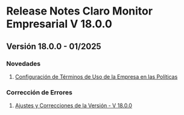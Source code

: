 # Release Notes Claro Monitor Empresarial V 18.0.0

## **Versión 18.0.0 - 01/2025**

### **Novedades**

1. [Configuración de Términos de Uso de la Empresa en las Políticas](broken-reference)

### **Corrección de Errores**

1. [Ajustes y Correcciones de la Versión - V 18.0.0](broken-reference)
